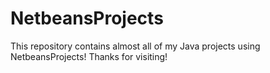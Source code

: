 # NetbeansProjects
This repository contains almost all of my Java projects using NetbeansProjects!
Thanks for visiting!